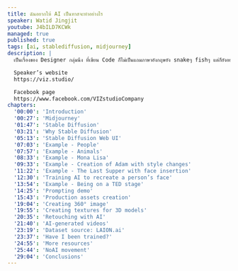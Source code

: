 ```yaml
---
title: ฉันอยากให้ AI เป็นทาสจะทำอย่างไร
speaker: Watid Jingjit
youtube: J4bILD7KCWk
managed: true
published: true
tags: [ai, stablediffusion, midjourney]
description: |
  เป็นเรื่องของ Designer กลุ่มนึง ที่เขียน Code ก็ไม่เป็นแถมภาษาอังกฤษยัง snakeๆ fishๆ แต่ก็ยังอยากจะใช้ AI ทำงานแทนตัวเอง เรื่องแบบนี้จะเป็นไปได้เหรอ~ เเต่บอกเลยว่า เราทำได้ แล้วก็อยากมาบอกเล่าเรื่องราว แสนรันทดของ Designer ที่ปากกัดตีนถีบ ต่อสู้ดิ้นรนในยุคที่ AI กำลังจะมาแย่งงานในอนาคต

  Speaker’s website
  https://viz.studio/

  Facebook page
  https://www.facebook.com/VIZstudioCompany
chapters:
  '00:00': 'Introduction'
  '00:27': 'Midjourney'
  '01:47': 'Stable Diffusion'
  '03:21': 'Why Stable Diffusion'
  '05:13': 'Stable Diffusion Web UI'
  '07:03': 'Example - People'
  '07:57': 'Example - Animals'
  '08:33': 'Example - Mona Lisa'
  '09:33': 'Example - Creation of Adam with style changes'
  '11:22': 'Example - The Last Supper with face insertion'
  '12:30': 'Training AI to recreate a person’s face'
  '13:54': 'Example - Being on a TED stage'
  '14:25': 'Prompting demo'
  '15:43': 'Production assets creation'
  '19:04': 'Creating 360° image'
  '19:55': 'Creating textures for 3D models'
  '20:35': 'Retouching with AI'
  '21:40': 'AI-generated videos'
  '23:19': 'Dataset source: LAION.ai'
  '23:37': 'Have I been trained?'
  '24:55': 'More resources'
  '25:44': 'NoAI movement'
  '29:04': 'Conclusions'
---
```

